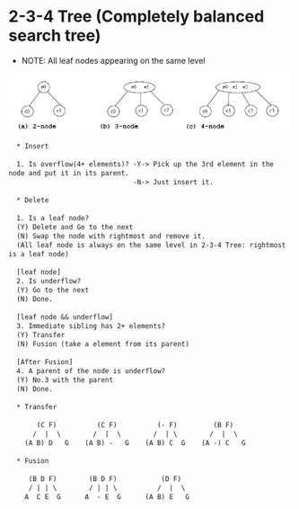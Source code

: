# 2-3-4 Tree (Completely balanced search tree)

* NOTE: All leaf nodes appearing on the same level

![2-3-4TreeNodes](/images/2-3-4TreeNodes.png)

      * Insert
      
      1. Is overflow(4+ elements)? -Y-> Pick up the 3rd element in the node and put it in its parent.
                                   -N-> Just insert it.

      * Delete

      1. Is a leaf node? 
      (Y) Delete and Go to the next
      (N) Swap the node with rightmost and remove it. 
      (All leaf node is always on the same level in 2-3-4 Tree: rightmost is a leaf node) 
      
      [leaf node]
      2. Is underflow? 
      (Y) Go to the next
      (N) Done.
     
      [leaf node && underflow]
      3. Immediate sibling has 2+ elements? 
      (Y) Transfer
      (N) Fusion (take a element from its parent)
      
      [After Fusion]
      4. A parent of the node is underflow? 
      (Y) No.3 with the parent
      (N) Done.
                                            
      * Transfer

           (C F)          (C F)          (- F)         (B F)              
          /  |  \        /  |  \        /  | \        /  |  \
        (A B) D   G    (A B) -   G    (A B) C  G    (A -) C   G 
            
      * Fusion

         (B D F)        (B D F)           (D F)
         / | | \        / | | \          /  |  \
        A  C E  G      A  - E  G      (A B) E   G
      
      
